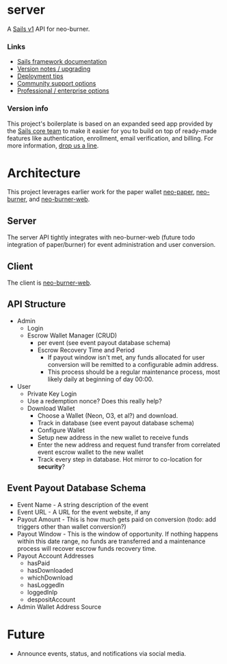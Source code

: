 # server

A [Sails v1](https://sailsjs.com) API for neo-burner.


### Links

+ [Sails framework documentation](https://sailsjs.com/get-started)
+ [Version notes / upgrading](https://sailsjs.com/documentation/upgrading)
+ [Deployment tips](https://sailsjs.com/documentation/concepts/deployment)
+ [Community support options](https://sailsjs.com/support)
+ [Professional / enterprise options](https://sailsjs.com/enterprise)


### Version info

<!-- Internally, Sails used [`sails-generate@1.16.13`](https://github.com/balderdashy/sails-generate/tree/v1.16.13/lib/core-generators/new). -->


This project's boilerplate is based on an expanded seed app provided by the [Sails core team](https://sailsjs.com/about) to make it easier for you to build on top of ready-made features like authentication, enrollment, email verification, and billing.  For more information, [drop us a line](https://sailsjs.com/support).


<!--
Note:  Generators are usually run using the globally-installed `sails` CLI (command-line interface).  This CLI version is _environment-specific_ rather than app-specific, thus over time, as a project's dependencies are upgraded or the project is worked on by different developers on different computers using different versions of Node.js, the Sails dependency in its package.json file may differ from the globally-installed Sails CLI release it was originally generated with.  (Be sure to always check out the relevant [upgrading guides](https://sailsjs.com/upgrading) before upgrading the version of Sails used by your app.  If you're stuck, [get help here](https://sailsjs.com/support).)
-->


# Architecture

This project leverages earlier work for the paper wallet [neo-paper](https://github.com/cityofzion/neo-paper), [neo-burner](https://github.com/cityofzion/neo-burner), and [neo-burner-web](https://github.com/cityofzion/neo-burner/web).


## Server

The server API tightly integrates with neo-burner-web (future todo integration of paper/burner) for event administration and user conversion.

## Client

The client is [neo-burner-web](https://github.com/cityofzion/neo-burner/web).


## API Structure

* Admin
  - Login
  - Escrow Wallet Manager (CRUD)
    - per event (see event payout database schema)
    - Escrow Recovery Time and Period
      - If payout window isn't met, any funds allocated for user conversion will be remitted to a configurable admin address.
      - This process should be a regular maintenance process, most likely daily at beginning of day 00:00.
* User
  - Private Key Login
  - Use a redemption nonce? Does this really help?
  - Download Wallet
    - Choose a Wallet (Neon, O3, et al?) and download.
    - Track in database (see event payout database schema)
    - Configure Wallet
    - Setup new address in the new wallet to receive funds
    - Enter the new address and request fund transfer from correlated event escrow wallet to the new wallet
    - Track every step in database. Hot mirror to co-location for **security**?

## Event Payout Database Schema

* Event Name - A string description of the event
* Event URL - A URL for the event website, if any
* Payout Amount - This is how much gets paid on conversion (todo: add triggers other than wallet conversion?)
* Payout Window - This is the window of opportunity. If nothing happens within this date range, no funds are transferred and a maintenance process will recover escrow funds recovery time.
* Payout Account Addresses
  * hasPaid
  * hasDownloaded
  * whichDownload
  * hasLoggedIn
  * loggedInIp
  * despositAccount
* Admin Wallet Address Source

# Future

* Announce events, status, and notifications via social media.
